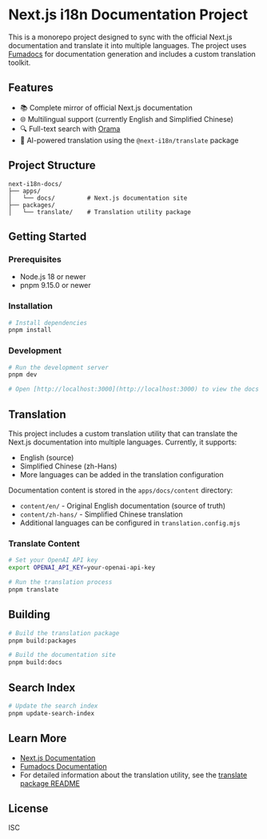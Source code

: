 # Next.js i18n Documentation Project

This is a monorepo project designed to sync with the official Next.js documentation and translate it into multiple languages. The project uses [Fumadocs](https://fumadocs.dev/) for documentation generation and includes a custom translation toolkit.

## Features

- 📚 Complete mirror of official Next.js documentation
- 🌐 Multilingual support (currently English and Simplified Chinese)
- 🔍 Full-text search with [Orama](https://orama.com/)
- 🤖 AI-powered translation using the `@next-i18n/translate` package

## Project Structure

```
next-i18n-docs/
├── apps/
│   └── docs/         # Next.js documentation site
├── packages/
│   └── translate/    # Translation utility package
```

## Getting Started

### Prerequisites

- Node.js 18 or newer
- pnpm 9.15.0 or newer

### Installation

```bash
# Install dependencies
pnpm install
```

### Development

```bash
# Run the development server
pnpm dev

# Open [http://localhost:3000](http://localhost:3000) to view the docs
```

## Translation

This project includes a custom translation utility that can translate the Next.js documentation into multiple languages. Currently, it supports:

- English (source)
- Simplified Chinese (zh-Hans)
- More languages can be added in the translation configuration

Documentation content is stored in the `apps/docs/content` directory:

- `content/en/` - Original English documentation (source of truth)
- `content/zh-hans/` - Simplified Chinese translation
- Additional languages can be configured in `translation.config.mjs`

### Translate Content

```bash
# Set your OpenAI API key
export OPENAI_API_KEY=your-openai-api-key

# Run the translation process
pnpm translate
```

## Building

```bash
# Build the translation package
pnpm build:packages

# Build the documentation site
pnpm build:docs
```

## Search Index

```bash
# Update the search index
pnpm update-search-index
```

## Learn More

- [Next.js Documentation](https://nextjs.org/docs)
- [Fumadocs Documentation](https://fumadocs.dev/)
- For detailed information about the translation utility, see the [translate package README](./packages/translate/README.md)

## License

ISC
